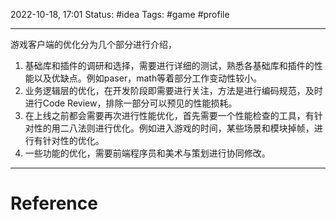 2022-10-18, 17:01
Status: #idea
Tags: #game #profile

---
游戏客户端的优化分为几个部分进行介绍，

1.  基础库和插件的调研和选择，需要进行详细的测试，熟悉各基础库和插件的性能以及优缺点。例如paser，math等着部分工作变动性较小。
2.  业务逻辑层的优化，在开发阶段即需要进行关注，方法是进行编码规范，及时进行Code Review，排除一部分可以预见的性能损耗。
3.  在上线之前都会需要再次进行性能优化，首先需要一个性能检查的工具，有针对性的用二八法则进行优化。例如进入游戏的时间，某些场景和模块掉帧，进行有针对性的优化。
4.  一些功能的优化，需要前端程序员和美术与策划进行协同修改。

---
# Reference
